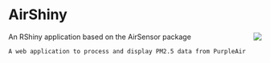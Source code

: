 # AirShiny

An RShiny application based on the AirSensor package <img src="man/figures/hex_sm.png" align="right"/>

`A web application to process and display PM2.5 data from PurpleAir`

